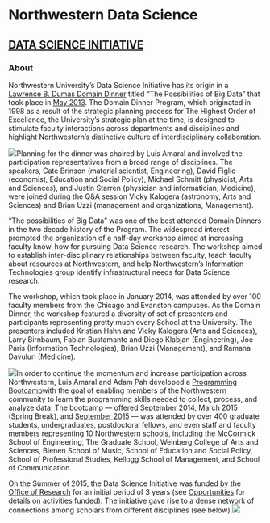 # Northwestern Data Science

## [DATA SCIENCE INITIATIVE](https://datascience.northwestern.edu/about/)

### About

Northwestern University’s Data Science Initiative has its origin in a [Lawrence B. Dumas Domain Dinner](http://www.adminplan.northwestern.edu/planning/domain/index.html) titled “The Possibilities of Big Data” that took place in [May 2013](http://www.adminplan.northwestern.edu/planning/domain/schedule.html#fifteen). The Domain Dinner Program, which  originated in 1998 as a result of the strategic planning process for The Highest Order of Excellence, the University’s strategic plan at the time, is designed to stimulate faculty interactions across departments and disciplines and highlight Northwestern’s distinctive culture of interdisciplinary collaboration.

![](https://d27zlp3juxjn3o.cloudfront.net/wp-content/uploads/2018/03/Linzer-300x186.jpg)Planning for the dinner was chaired by Luis Amaral and involved the participation representatives from a broad range of disciplines. The speakers, Cate Brinson \(material scientist, Engineering\), David Figlio \(economist, Education and Social Policy\), Michael Schmitt \(physicist, Arts and Sciences\), and Justin Starren \(physician and informatician, Medicine\), were joined during the Q&A session Vicky Kalogera \(astronomy, Arts and Sciences\) and Brian Uzzi \(management and organizations, Management\).

“The possibilities of Big Data” was one of the best attended Domain Dinners in the two decade history of the Program. The widespread interest prompted the organization of a half-day workshop aimed at increasing faculty know-how for pursuing Data Science research. The workshop aimed to establish inter-disciplinary relationships between faculty, teach faculty about resources at Northwestern, and help Northwestern’s Information Technologies group identify infrastructural needs for Data Science research.

The workshop, which took place in January 2014, was attended by over 100 faculty members from the Chicago and Evanston campuses. As the Domain Dinner, the workshop featured a diversity of set of presenters and participants representing pretty much every School at the University.  The presenters included Kristian Hahn and Vicky Kalogera \(Arts and Sciences\), Larry Birnbaum, Fabian Bustamante and Diego Klabjan \(Engineering\), Joe Paris \(Information Technologies\), Brian Uzzi \(Management\), and Ramana Davuluri \(Medicine\).

![](https://d27zlp3juxjn3o.cloudfront.net/wp-content/uploads/2018/03/programming-bootcamp-attracts-diverse-participants-h-300x158.jpg)In order to continue the momentum and increase participation across Northwestern, Luis Amaral and Adam Pah developed a [Programming Bootcamp](http://www.northwestern.edu/newscenter/archives/special/data-science/amaral-interview.html)with the goal of enabling members of the Northwestern community to learn the programming skills needed to collect, process, and analyze data.  The bootcamp — offered September 2014, March 2015 \(Spring Break\), and [September 2015](http://www.mccormick.northwestern.edu/news/articles/2015/09/programming-bootcamp-attracts-diverse-participants.html) —  was attended by over 400 graduate students, undergraduates, postdoctoral fellows, and even staff and faculty members representing 10 Northwestern schools, including the McCormick School of Engineering, The Graduate School, Weinberg College of Arts and Sciences, Bienen School of Music, School of Education and Social Policy, School of Professional Studies, Kellogg School of Management, and School of Communication.

On the Summer of 2015, the Data Science Initiative was funded by the [Office of Research](https://research.northwestern.edu/) for an initial period of 3 years \(see [Opportunities](https://datascience.northwestern.edu/opportunities/) for details on activities funded\). The initiative gave rise to a dense network of connections among scholars from different disciplines \(see below\).![](https://d27zlp3juxjn3o.cloudfront.net/wp-content/uploads/2018/03/dsi-reach-2-300x225.png)  




